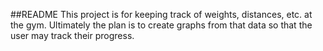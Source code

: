 ##README
This project is for keeping track of weights, distances, etc. at the gym. Ultimately the plan is to create graphs from that
data so that the user may track their progress.
